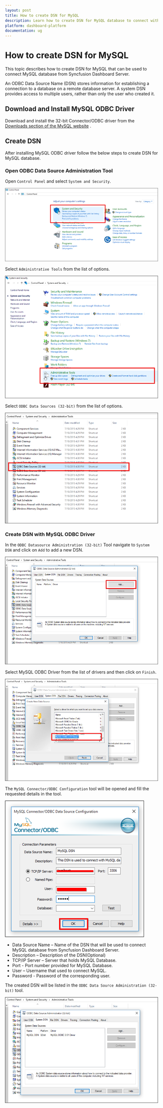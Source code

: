 ```yaml
---
layout: post
title: How to create DSN for MySQL
description: Learn how to create DSN for MySQL database to connect with Syncfusion Dashboard Server.
platform: dashboard-platform
documentation: ug
---
```


# How to create DSN for MySQL

This topic describes how to create DSN for MySQL that can be used to connect MySQL database from Syncfusion Dashboard Server. 

An ODBC Data Source Name (DSN) stores information for establishing a connection to a database on a remote database server. A system DSN provides access to multiple users, rather than only the user who created it.

## Download and Install MySQL ODBC Driver

Download and install the 32-bit Connector/ODBC driver from the [Downloads section of the MySQL website](http://dev.mysql.com/downloads/connector/odbc/) .

## Create DSN

After installing MySQL ODBC driver follow the below steps to create DSN for MySQL database.

### Open ODBC Data Source Administration Tool 

Open `Control Panel` and select `System and Security`.

 ![Control Panel Home](images/control-panel-home.png) 

Select `Administrative Tools` from the list of options.

 ![Select Administrative Tools](images/select-administrative-tools.png) 

Select `ODBC Data Sources (32-bit)` from the list of options.

 ![Select ODBC Tool](images/select-odbc-tool.png) 

### Create DSN with MySQL ODBC Driver

In the `ODBC Datasource Administration (32-bit)` Tool navigate to `System DSN` and click on `Add` to add a new DSN.

![Add new DSN](images/add-new-dsn.png) 

Select MySQL ODBC Driver from the list of drivers and then click on `Finish`.

![Select ODBC Driver](images/select-driver.png) 

The `MySQL Connector/ODBC Configuration` tool will be opened and fill the requested details in the tool.

 ![MySQL Connector/ODBC Configuration](images/mysql-connection-details.png) 
 
* Data Source Name – Name of the DSN that will be used to connect MySQL database from Syncfusion Dashboard Server.
* Description – Description of the DSN(Optional)
* TCP/IP Server – Server that holds MySQL Database.
* Port - Port number provided for MySQL Database.
* User – Username that used to connect MySQL.
* Password - Password of the corresponding user.

The created DSN will be listed in the `ODBC Data Source Administration (32-bit)` tool.

![DSN list](images/dsn-list.png) 


